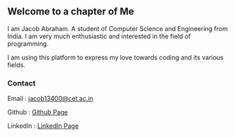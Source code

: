 ## Welcome to a chapter of Me
I am Jacob Abraham. A student of Computer Science and Engineering from India. I am very much enthusiastic and interested in the field of programming. 

I am using this platform to express my love towards coding and its various fields.

### Contact

Email  : jacob13400@cet.ac.in 

Github : [Github Page](https://github.com/jacob13400)

LinkedIn : [LinkedIn Page](https://www.linkedin.com/in/jacob-abraham-3b4b05190/)
